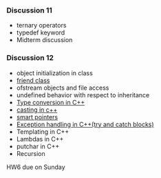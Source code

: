 ### Discussion 11
- ternary operators
- typedef keyword 
- Midterm discussion
### Discussion 12
- object initialization in class
- [friend class](https://www.geeksforgeeks.org/inheritance-and-friendship-in-cpp/?ref=rp#)
- ofstream objects and file access
- undefined behavior with respect to inheritance
- [Type conversion in C++](https://github.com/nikunjsanghai/Intermediate_Programming_Cplusplus/blob/main/Week10/Casting_in_C.md)
- [casting in c++](https://github.com/nikunjsanghai/Intermediate_Programming_Cplusplus/blob/main/Week10/Casting_in_C%2B%2B.md)
- [smart pointers](https://github.com/nikunjsanghai/Intermediate_Programming_Cplusplus/blob/main/Week6/smart_pointers.md)
- [Exception handling in C++(try and catch blocks)](https://github.com/nikunjsanghai/Intermediate_Programming_Cplusplus/blob/main/Week7/Exception_Handling_in_C%2B%2B.md)
- Templating in C++
- Lambdas in C++
- putchar in C++
- Recursion 


HW6 due on Sunday
